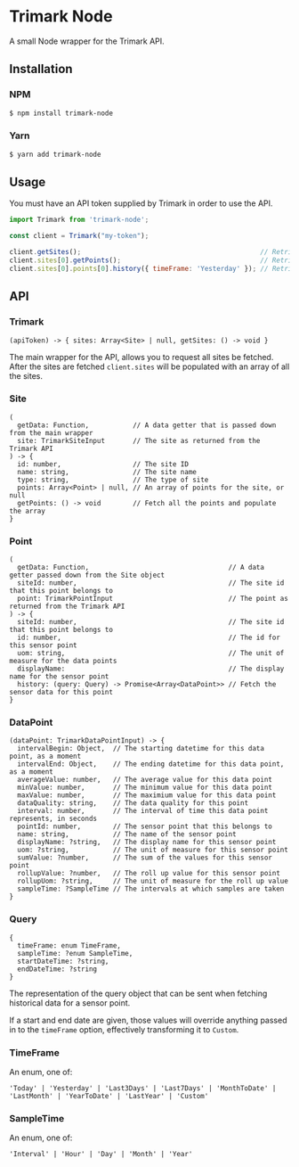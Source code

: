 # Trimark Node

A small Node wrapper for the Trimark API.

## Installation

### NPM

```bash
$ npm install trimark-node
```

### Yarn

```bash
$ yarn add trimark-node
```

## Usage

You must have an API token supplied by Trimark in order to use the API.

```js
import Trimark from 'trimark-node';

const client = Trimark("my-token");

client.getSites();                                             // Retrieve all the sites for the account
client.sites[0].getPoints();                                   // Retrieve all the sensor points for the site
client.sites[0].points[0].history({ timeFrame: 'Yesterday' }); // Retrieve all of the data points for the sensor and the given time frame
```

## API

### Trimark

```
(apiToken) -> { sites: Array<Site> | null, getSites: () -> void }
```

The main wrapper for the API, allows you to request all sites be fetched.
After the sites are fetched `client.sites` will be populated with an array
of all the sites.

### Site

```
(
  getData: Function,           // A data getter that is passed down from the main wrapper
  site: TrimarkSiteInput       // The site as returned from the Trimark API
) -> {
  id: number,                  // The site ID
  name: string,                // The site name
  type: string,                // The type of site
  points: Array<Point> | null, // An array of points for the site, or null
  getPoints: () -> void        // Fetch all the points and populate the array
}
```

### Point

```
(
  getData: Function,                                   // A data getter passed down from the Site object
  siteId: number,                                      // The site id that this point belongs to
  point: TrimarkPointInput                             // The point as returned from the Trimark API
) -> {
  siteId: number,                                      // The site id that this point belongs to
  id: number,                                          // The id for this sensor point
  uom: string,                                         // The unit of measure for the data points
  displayName:                                         // The display name for the sensor point
  history: (query: Query) -> Promise<Array<DataPoint>> // Fetch the sensor data for this point
}
```

### DataPoint

```
(dataPoint: TrimarkDataPointInput) -> {
  intervalBegin: Object,  // The starting datetime for this data point, as a moment
  intervalEnd: Object,    // The ending datetime for this data point, as a moment
  averageValue: number,   // The average value for this data point
  minValue: number,       // The minimum value for this data point
  maxValue: number,       // The maximium value for this data point
  dataQuality: string,    // The data quality for this point
  interval: number,       // The interval of time this data point represents, in seconds
  pointId: number,        // The sensor point that this belongs to
  name: string,           // The name of the sensor point
  displayName: ?string,   // The display name for this sensor point
  uom: ?string,           // The unit of measure for this sensor point
  sumValue: ?number,      // The sum of the values for this sensor point
  rollupValue: ?number,   // The roll up value for this sensor point
  rollupUom: ?string,     // The unit of measure for the roll up value
  sampleTime: ?SampleTime // The intervals at which samples are taken
}
```

### Query

```
{
  timeFrame: enum TimeFrame,
  sampleTime: ?enum SampleTime,
  startDateTime: ?string,
  endDateTime: ?string
}
```

The representation of the query object that can be sent when fetching historical
data for a sensor point.

If a start and end date are given, those values will override anything passed in
to the `timeFrame` option, effectively transforming it to `Custom`.

### TimeFrame

An enum, one of:
```
'Today' | 'Yesterday' | 'Last3Days' | 'Last7Days' | 'MonthToDate' | 'LastMonth' | 'YearToDate' | 'LastYear' | 'Custom'
```

### SampleTime

An enum, one of:
```
'Interval' | 'Hour' | 'Day' | 'Month' | 'Year'
```
